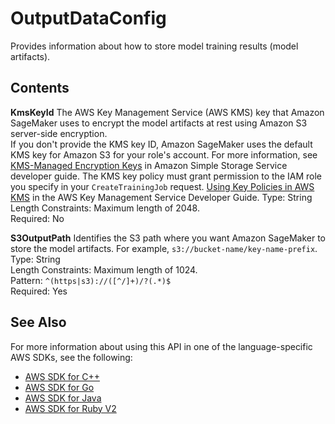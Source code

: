 # OutputDataConfig<a name="API_OutputDataConfig"></a>

Provides information about how to store model training results \(model artifacts\)\.

## Contents<a name="API_OutputDataConfig_Contents"></a>

 **KmsKeyId**   <a name="SageMaker-Type-OutputDataConfig-KmsKeyId"></a>
The AWS Key Management Service \(AWS KMS\) key that Amazon SageMaker uses to encrypt the model artifacts at rest using Amazon S3 server\-side encryption\.   
If you don't provide the KMS key ID, Amazon SageMaker uses the default KMS key for Amazon S3 for your role's account\. For more information, see [KMS\-Managed Encryption Keys](https://docs.aws.amazon.com/AmazonS3/latest/dev/UsingKMSEncryption.html) in Amazon Simple Storage Service developer guide\.
 The KMS key policy must grant permission to the IAM role you specify in your `CreateTrainingJob` request\. [Using Key Policies in AWS KMS](http://docs.aws.amazon.com/kms/latest/developerguide/key-policies.html) in the AWS Key Management Service Developer Guide\. 
Type: String  
Length Constraints: Maximum length of 2048\.  
Required: No

 **S3OutputPath**   <a name="SageMaker-Type-OutputDataConfig-S3OutputPath"></a>
Identifies the S3 path where you want Amazon SageMaker to store the model artifacts\. For example, `s3://bucket-name/key-name-prefix`\.   
Type: String  
Length Constraints: Maximum length of 1024\.  
Pattern: `^(https|s3)://([^/]+)/?(.*)$`   
Required: Yes

## See Also<a name="API_OutputDataConfig_SeeAlso"></a>

For more information about using this API in one of the language\-specific AWS SDKs, see the following:
+  [AWS SDK for C\+\+](https://docs.aws.amazon.com/goto/SdkForCpp/sagemaker-2017-07-24/OutputDataConfig) 
+  [AWS SDK for Go](https://docs.aws.amazon.com/goto/SdkForGoV1/sagemaker-2017-07-24/OutputDataConfig) 
+  [AWS SDK for Java](https://docs.aws.amazon.com/goto/SdkForJava/sagemaker-2017-07-24/OutputDataConfig) 
+  [AWS SDK for Ruby V2](https://docs.aws.amazon.com/goto/SdkForRubyV2/sagemaker-2017-07-24/OutputDataConfig) 